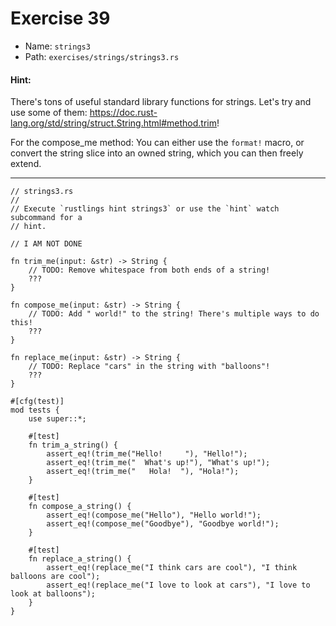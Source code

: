 # Exercise 39

- Name: ```strings3```
- Path: ```exercises/strings/strings3.rs```
#### Hint: 

There's tons of useful standard library functions for strings. Let's try and use some of
them: <https://doc.rust-lang.org/std/string/struct.String.html#method.trim>!

For the compose_me method: You can either use the `format!` macro, or convert the string
slice into an owned string, which you can then freely extend.


---



```rust,editable
// strings3.rs
//
// Execute `rustlings hint strings3` or use the `hint` watch subcommand for a
// hint.

// I AM NOT DONE

fn trim_me(input: &str) -> String {
    // TODO: Remove whitespace from both ends of a string!
    ???
}

fn compose_me(input: &str) -> String {
    // TODO: Add " world!" to the string! There's multiple ways to do this!
    ???
}

fn replace_me(input: &str) -> String {
    // TODO: Replace "cars" in the string with "balloons"!
    ???
}

#[cfg(test)]
mod tests {
    use super::*;

    #[test]
    fn trim_a_string() {
        assert_eq!(trim_me("Hello!     "), "Hello!");
        assert_eq!(trim_me("  What's up!"), "What's up!");
        assert_eq!(trim_me("   Hola!  "), "Hola!");
    }

    #[test]
    fn compose_a_string() {
        assert_eq!(compose_me("Hello"), "Hello world!");
        assert_eq!(compose_me("Goodbye"), "Goodbye world!");
    }

    #[test]
    fn replace_a_string() {
        assert_eq!(replace_me("I think cars are cool"), "I think balloons are cool");
        assert_eq!(replace_me("I love to look at cars"), "I love to look at balloons");
    }
}

```
